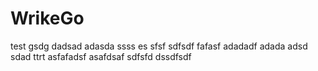 # WrikeGo

test
gsdg
dadsad
adasda
ssss
es
sfsf
sdfsdf
fafasf
adadadf
adada
adsd
sdad
ttrt
asfafadsf
asafdsaf
sdfsfd
dssdfsdf
